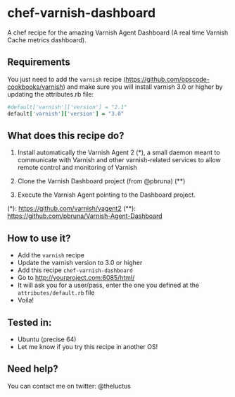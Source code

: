 chef-varnish-dashboard
======================

A chef recipe for the amazing Varnish Agent Dashboard (A real time Varnish Cache metrics dashboard).

Requirements
------------

You just need to add the ```varnish``` recipe (https://github.com/opscode-cookbooks/varnish)
and make sure you will install varnish 3.0 or higher by updating the attributes.rb file:

```ruby 
#default['varnish']['version'] = "2.1"
default['varnish']['version'] = "3.0"
```

What does this recipe do?
-------------------------

1) Install automatically the Varnish Agent 2 (*), a small daemon meant to communicate with 
Varnish and other varnish-related services to allow remote control and monitoring of Varnish

2) Clone the Varnish Dashboard project (from @pbruna) (**)

3) Execute the Varnish Agent pointing to the Dashboard project.

(*): https://github.com/varnish/vagent2
(**): https://github.com/pbruna/Varnish-Agent-Dashboard


How to use it?
--------------

- Add the ```varnish``` recipe
- Update the varnish version to 3.0 or higher
- Add this recipe ```chef-varnish-dashboard```
- Go to http://yourproject.com:6085/html/
- It will ask you for a user/pass, enter the one you defined at the ```attributes/default.rb``` file
- Voila!

Tested in:
----------

- Ubuntu (precise 64)
- Let me know if you try this recipe in another OS!

Need help?
----------

You can contact me on twitter: @theluctus
